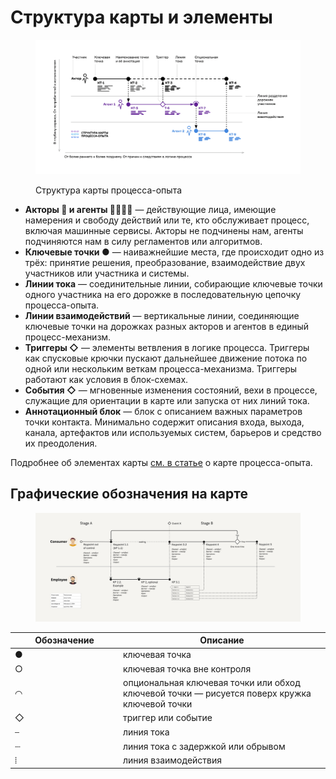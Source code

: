 # Структура карты и элементы

<figure><img src="../.gitbook/assets/@ashapiro 2024-04-05 at 01.28.02.png" alt=""><figcaption><p>Структура карты процесса-опыта</p></figcaption></figure>

* **Акторы 👩 и агенты 👱🏻‍♂️🤖** — действующие лица, имеющие намерения и свободу действий или те, кто обслуживает процесс, включая машинные сервисы. Акторы не подчинены нам, агенты подчиняются нам в силу регламентов или алгоритмов.
* **Ключевые точки ●** — наиважнейшие места, где происходит одно из трёх: принятие решения, преобразование, взаимодействие двух участников или участника и системы.
* **Линии тока** — соединительные линии, собирающие ключевые точки одного участника на его дорожке в последовательную цепочку процесса-опыта.
* **Линии взаимодействий** — вертикальные линии, соединяющие ключевые точки на дорожках разных акторов и агентов в единый процесс-механизм.
* **Триггеры ◇** — элементы ветвления в логике процесса. Триггеры как спусковые крючки пускают дальнейшее движение потока по одной или нескольким веткам процесса-механизма. Триггеры работают как условия в блок-схемах.
* **События ◇** — мгновенные изменения состояний, вехи в процессе, служащие для ориентации в карте или запуска от них линий тока.
* **Аннотационный блок** — блок с описанием важных параметров точки контакта. Минимально содержит описания входа, выхода, канала, артефактов или используемых систем, барьеров и средство их преодоления.&#x20;

Подробнее об элементах карты [см. в статье](https://ashapiro.ru/articles/xpm#elements) о карте процесса-опыта.



## Графические обозначения на карте <a href="#user-content-notation" id="user-content-notation"></a>

<figure><img src="../.gitbook/assets/КПО. Все материалы - XPM Monochrome Template (1).jpg" alt=""><figcaption></figcaption></figure>

<table><thead><tr><th width="159">Обозначение</th><th>Описание</th></tr></thead><tbody><tr><td>●</td><td>ключевая точка</td></tr><tr><td>○</td><td>ключевая точка вне контроля</td></tr><tr><td>◠</td><td>опциональная ключевая точки или обход ключевой точки — рисуется поверх кружка ключевой точки</td></tr><tr><td>◇</td><td>триггер или событие</td></tr><tr><td>⎯</td><td>линия тока</td></tr><tr><td>┈</td><td>линия тока с задержкой или обрывом</td></tr><tr><td>⦙</td><td>линия взаимодействия</td></tr></tbody></table>

